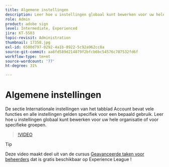 ```yaml
---
title: Algemene instellingen
description: Leer hoe u instellingen globaal kunt bewerken voor uw hele organisatie of voor specifieke groepen
role: Admin
product: adobe sign
level: Intermediate, Experienced
jira: KT-5503
topic-revisit: Administration
thumbnail: 17358.jpg
exl-id: 6500d797-0292-4a1b-8922-5c92a962cc8a
source-git-commit: aa8fd589d214879f2bfcb6bc54576c707532fd6f
workflow-type: tm+mt
source-wordcount: '77'
ht-degree: 31%

---
```


# Algemene instellingen

De sectie Internationale instellingen van het tabblad Account bevat vele functies en alle instellingen gelden specifiek voor een bepaald gebruik. Leer hoe u instellingen globaal kunt bewerken voor uw hele organisatie of voor specifieke groepen.

>[!VIDEO](https://video.tv.adobe.com/v/3412507?quality=12&learn=on&hidetitle=true)

>[!TIP]
>
>Deze video maakt deel uit van de cursus [Geavanceerde taken voor beheerders](https://experienceleague.adobe.com/?recommended=Sign-A-1-2020.1) dat is gratis beschikbaar op Experience League !
